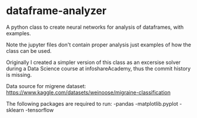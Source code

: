 # dataframe-analyzer
A python class to create neural networks for analysis of dataframes, with examples.

Note the jupyter files don't contain proper analysis just examples of how the class can be used.

Originally I created a simpler version of this class as an excersise solver during a Data Science course at infoshareAcademy, thus the commit history is missing.

Data source for migrene dataset:
https://www.kaggle.com/datasets/weinoose/migraine-classification

The following packages are required to run:
-pandas
-matplotlib.pyplot
-sklearn
-tensorflow